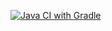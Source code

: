 [![Java CI with Gradle](https://github.com/IQA69/PostmanEcho/actions/workflows/gradle.yml/badge.svg)](https://github.com/IQA69/PostmanEcho/actions/workflows/gradle.yml)
